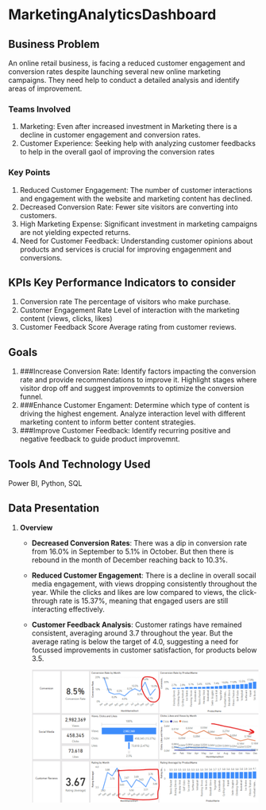 # MarketingAnalyticsDashboard

## Business Problem
An online retail business, is facing a reduced customer engagement and conversion rates despite launching several new online marketing campaigns. They need help to conduct a detailed analysis and identify areas of improvement.
### Teams Involved
1. Marketing: Even after increased investment in Marketing there is a decline in customer engagement and conversion rates.
2. Customer Experience: Seeking help with analyzing customer feedbacks to help in the overall gaol of improving the conversion rates
### Key Points
1. Reduced Customer Engagement: The number of customer interactions and engagement with the website and marketing content has declined.
2. Decreased Conversion Rate: Fewer site visitors are converting into customers.
3. High Marketing Expense: Significant investment in marketing campaigns are not yielding expected returns.
4. Need for Customer Feedback: Understanding customer opinions about products and services is crucial for improving engagenment and conversions.

## KPIs Key Performance Indicators to consider
1. Conversion rate
The percentage of visitors who make purchase.
2. Customer Engagement Rate
Level of interaction with the marketing content (views, clicks, likes)
3. Customer Feedback Score
Average rating from customer reviews.

## Goals
1. ###Increase Conversion Rate:
   Identify factors impacting the conversion rate and provide recommendations to improve it.
   Highlight stages where visitor drop off and suggest improvemnts to optimize the conversion funnel.
2. ###Enhance Customer Engament:
   Determine which type of content is driving the highest engement. Analyze interaction level with different     
   marketing content to inform better content strategies.
3. ###Improve Customer Feedback:
   Identify recurring positive and negative feedback to guide product improvemnt.

## Tools And Technology Used
Power BI, Python, SQL

## Data Presentation
1. **Overview**
   
   * **Decreased Conversion Rates**: There was a dip in conversion rate from 16.0% in September to 5.1% in October. But then there is rebound in the month of December reaching back to 10.3%.
   * **Reduced Customer Engagement**: There is a decline in overall socail media engagement, with views dropping consistently throughout the year. While the clicks and likes are low compared to views, the click-through rate is 15.37%, meaning that engaged users are still interacting effectively.
   *  **Customer Feedback Analysis**: Customer ratings have remained consistent, averaging around 3.7 throughout the year. But the average rating is below the target of 4.0, suggesting a need for focussed improvements in customer satisfaction, for products below 3.5.
     
      ![image alt](https://github.com/Bhaktispace/MarketingAnalyticsDashboard/blob/f8bccae2a23c4448724995e19e20ca7ab9a1cfc1/Screenshot%202025-01-29%20183713.png)
      
     
